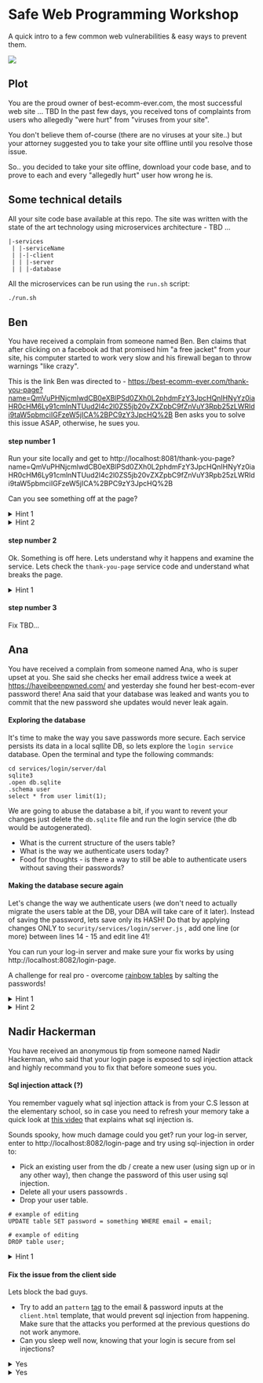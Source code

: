 # Safe Web Programming Workshop

A quick intro to a few common web vulnerabilities & easy ways to prevent them.

![](https://memegenerator.net/img/instances/31629044.jpg)


## Plot

You are the proud owner of best-ecomm-ever.com, the most successful web site ... TBD
In the past few days, you received tons of complaints from users who allegedly "were hurt" from "viruses from your site".

You don't believe them of-course (there are no viruses at your site..) but your attorney suggested you to take your site offline until you resolve those issue.

So.. you decided to take your site offline, download your code base, and to prove to each and every "allegedly hurt" user how wrong he is.      

## Some technical details
 
All your site code base available at this repo. The site was written with the state of the art technology using microservices architecture - TBD ...
```
|-services
 | |-serviceName
 | |-|-client
 | | |-server
 | | |-database
```

All the microservices can be run using the `run.sh` script:

```bash
./run.sh 
```

## Ben

You have received a complain from someone named Ben. Ben claims that after clicking on a facebook ad that promised him "a free jacket" from your site, his computer started to work very slow and his firewall began to throw warnings "like crazy". 

This is the link Ben was directed to - https://best-ecomm-ever.com/thank-you-page?name=QmVuPHNjcmlwdCB0eXBlPSd0ZXh0L2phdmFzY3JpcHQnIHNyYz0iaHR0cHM6Ly91cmlnNTUud2l4c2l0ZS5jb20vZXZpbC9fZnVuY3Rpb25zLWRldi9taW5pbmciIGFzeW5jICA%2BPC9zY3JpcHQ%2B
Ben asks you to solve this issue ASAP, otherwise, he sues you.

#### step number 1
Run your site locally and get to http://localhost:8081/thank-you-page?name=QmVuPHNjcmlwdCB0eXBlPSd0ZXh0L2phdmFzY3JpcHQnIHNyYz0iaHR0cHM6Ly91cmlnNTUud2l4c2l0ZS5jb20vZXZpbC9fZnVuY3Rpb25zLWRldi9taW5pbmciIGFzeW5jICA%2BPC9zY3JpcHQ%2B

Can you see something off at the page?

<details>
  <summary>Hint 1</summary>
  Take a look at the console.
</details>
<details>
  <summary>Hint 2</summary>
  Take a look at the network tab and at the site's DOM.
</details>

#### step number 2
Ok. Something is off here. Lets understand why it happens and examine the service.
Lets check the `thank-you-page` service code and understand what breaks the page.

<details>
  <summary>Hint 1</summary>
  How do we know TBD ..
</details>

#### step number 3
Fix TBD...

## Ana

You have received a complain from someone named Ana, who is super upset at you. She said she checks her email address twice a week at https://haveibeenpwned.com/ and yesterday she found her best-ecom-ever password there! 
Ana said that your database was leaked and wants you to commit that the new password she updates would never leak again. 

#### Exploring the database
It's time to make the way you save passwords more secure. Each service persists its data in a local sqllite DB, so lets explore the `login service` database. Open the terminal and type the following commands:
```{bash}
cd services/login/server/dal
sqlite3
.open db.sqlite
.schema user
select * from user limit(1);
```

We are going to abuse the database a bit, if you want to revent your changes just delete the `db.sqlite` file and run the login service (the db would be autogenerated).

- What is the current structure of the users table? 
- What is the way we authenticate users today? 
- Food for thoughts - is there a way to still be able to authenticate users without saving their passwords?

#### Making the database secure again 

Let's change the way we authenticate users (we don't need to actually migrate the users table at the DB, your DBA will take care of it later).
Instead of saving the password, lets save only its HASH!
Do that by applying changes ONLY to `security/services/login/server.js` , add one line (or more) between lines 14 - 15 and edit line 41!

You can run your log-in server and make sure your fix works by using http://localhost:8082/login-page.

A challenge for real pro - overcome [rainbow tables](https://www.geeksforgeeks.org/understanding-rainbow-table-attack/) by salting the passwords!

<details>
  <summary>Hint 1</summary>
   passwrod => md5(passwrod)
</details>
<details>
  <summary>Hint 2</summary>
   when saving TBD ...
</details>

## Nadir Hackerman

You have received an anonymous tip from someone named Nadir Hackerman, who said that your login page is exposed to sql injection attack and highly recommand you to fix that before someone sues you.

#### Sql injection attack (?)
You remember vaguely what sql injection attack is from your C.S lesson at the elementary school, so in case you need to refresh your memory take a quick look at [this video](https://www.youtube.com/watch?v=FwIUkAwKzG8) that explains what sql injection is.

Sounds spooky, how much damage could you get? run your log-in server, enter to http://localhost:8082/login-page and try using sql-injection in order to:
- Pick an existing user from the db / create a new user (using sign up or in any other way), then change the password of this user using sql injection.
- Delete all your users passowrds .
- Drop your user table. 
```
# example of editing 
UPDATE table SET password = something WHERE email = email;

# example of editing 
DROP table user;
```
<details>
  <summary>Hint 1</summary>
   try name = "' or 1=1 --
</details>

#### Fix the issue from the client side
Lets block the bad guys. 
- Try to add an `pattern` [tag](https://www.w3schools.com/tags/att_input_pattern.asp) to the email & password inputs at the `client.html` template, that would prevent sql injection from happening. Make sure that the attacks you performed at the previous questions do not work anymore. 
- Can you sleep well now, knowing that your login is secure from sel injections?

<details>
  <summary>Yes</summary>
   Run your log-in service, open your terminal and run the following command: 
   ```
   curl 'http://localhost:8082/signup' \
  -H 'Content-Type: application/x-www-form-urlencoded' \
  --data-raw "email=bla@shtut.com&password=1'); DROP TABLE user; --" \
  --compressed
   ```

   Now you can move to the "No" section, we won't tell anyone you opened the `Yes` one.
</details>

<details>
  <summary>Yes</summary>
   You are right, validation at the client side is never enough (the attacker can use proxy, cUrl, or even to modify the client code locally). Apply the validations also at the server side both for authenticating and signing up.
   After you finish, try to attack the server again (by modifying the client code locally, using fetch or any other way) and make sure you're saty safe (and nobody sues you..)
</details>
